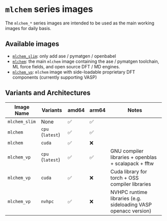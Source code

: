 # `mlchem` series images

The `mlchem_*` series images are intended to be used as the main working images for daily basis.

## Available images
- [`mlchem_slim`](./slim): only add ase / pymatgen / openbabel
- [`mlchem`](./main): the main `mlchem` image containing the ase / pymatgen toolchain, ML force fields, and open source DFT / MD engines.
- [`mlchem_vp`](./proprietary): `mlchem` image with side-loadable proprietary DFT components (currently supporting VASP)


## Variants and Architectures
| Image Name    | Variants          | amd64 | arm64 | Notes                                                           |
|---------------|-------------------|-------|-------|-----------------------------------------------------------------|
| `mlchem_slim` | None              | ✅    | ✅    |                                                                 |
| `mlchem`      | `cpu` (`latest`)  | ✅    | ✅    |                                                                 |
| `mlchem`      | `cuda`            | ✅    | ❌    |                                                                 |
| `mlchem_vp`   | `cpu`  (`latest`) | ✅    | ✅    | GNU compiler libraries + openblas + scalapack + fftw            |
| `mlchem_vp`   | `cuda`            | ✅    | ❌    | Cuda library for torch + OSS compiler libraries                 |
| `mlchem_vp`   | `nvhpc`           | ✅    | ❌    | NVHPC runtime libraries (e.g. sideloading VASP openacc version) |
